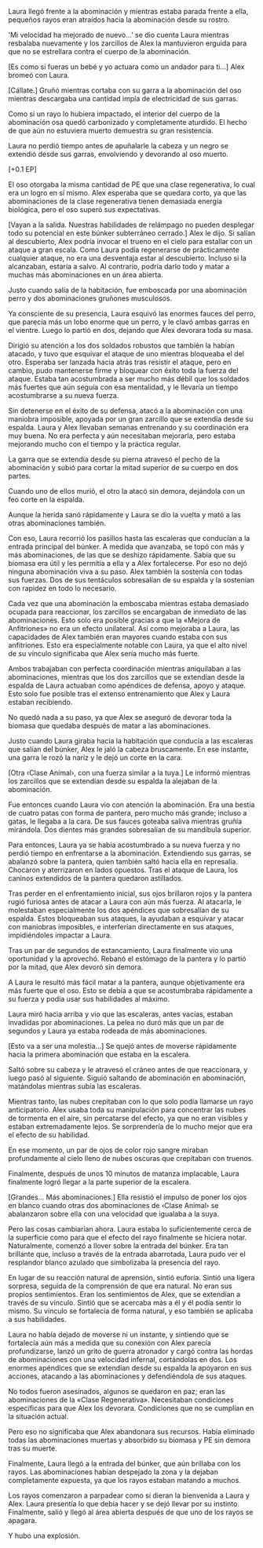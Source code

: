 
Laura llegó frente a la abominación y mientras estaba parada frente a ella, pequeños rayos eran atraídos hacia la abominación desde su rostro.

'Mi velocidad ha mejorado de nuevo...' se dio cuenta Laura mientras resbalaba nuevamente y los zarcillos de Alex la mantuvieron erguida para que no se estrellara contra el cuerpo de la abominación.

[Es como si fueras un bebé y yo actuara como un andador para ti…] Alex bromeó con Laura.

[Cállate.] Gruñó mientras cortaba con su garra a la abominación del oso mientras descargaba una cantidad impía de electricidad de sus garras.

Como si un rayo lo hubiera impactado, el interior del cuerpo de la abominación osa quedó carbonizado y completamente aturdido. El hecho de que aún no estuviera muerto demuestra su gran resistencia.

Laura no perdió tiempo antes de apuñalarle la cabeza y un negro se extendió desde sus garras, envolviendo y devorando al oso muerto.

[+0.1 EP]

El oso otorgaba la misma cantidad de PE que una clase regenerativa, lo cual era un logro en sí mismo. Alex esperaba que se quedara corto, ya que las abominaciones de la clase regenerativa tienen demasiada energía biológica, pero el oso superó sus expectativas.

[Vayan a la salida. Nuestras habilidades de relámpago no pueden desplegar todo su potencial en este búnker subterráneo cerrado.] Alex le dijo. Si salían al descubierto, Alex podría invocar el trueno en el cielo para estallar con un ataque a gran escala. Como Laura podía regenerarse de prácticamente cualquier ataque, no era una desventaja estar al descubierto. Incluso si la alcanzaban, estaría a salvo. Al contrario, podría darlo todo y matar a muchas más abominaciones en un área abierta.

Justo cuando salía de la habitación, fue emboscada por una abominación perro y dos abominaciones gruñones musculosos.

Ya consciente de su presencia, Laura esquivó las enormes fauces del perro, que parecía más un lobo enorme que un perro, y le clavó ambas garras en el vientre. Luego lo partió en dos, dejando que Alex devorara toda su masa.

Dirigió su atención a los dos soldados robustos que también la habían atacado, y tuvo que esquivar el ataque de uno mientras bloqueaba el del otro. Esperaba ser lanzada hacia atrás tras resistir el ataque, pero en cambio, pudo mantenerse firme y bloquear con éxito toda la fuerza del ataque. Estaba tan acostumbrada a ser mucho más débil que los soldados más fuertes que aún seguía con esa mentalidad, y le llevaría un tiempo acostumbrarse a su nueva fuerza.

Sin detenerse en el éxito de su defensa, atacó a la abominación con una maniobra imposible, apoyada por un gran zarcillo que se extendía desde su espalda. Laura y Alex llevaban semanas entrenando y su coordinación era muy buena. No era perfecta y aún necesitaban mejorarla, pero estaba mejorando mucho con el tiempo y la práctica regular.

La garra que se extendía desde su pierna atravesó el pecho de la abominación y subió para cortar la mitad superior de su cuerpo en dos partes.

Cuando uno de ellos murió, el otro la atacó sin demora, dejándola con un feo corte en la espalda.

Aunque la herida sanó rápidamente y Laura se dio la vuelta y mató a las otras abominaciones también.

Con eso, Laura recorrió los pasillos hasta las escaleras que conducían a la entrada principal del búnker. A medida que avanzaba, se topó con más y más abominaciones, de las que se deshizo rápidamente. Sabía que su biomasa era útil y les permitía a ella y a Alex fortalecerse. Por eso no dejó ninguna abominación viva a su paso. Alex también la sostenía con todas sus fuerzas. Dos de sus tentáculos sobresalían de su espalda y la sostenían con rapidez en todo lo necesario.

Cada vez que una abominación la emboscaba mientras estaba demasiado ocupada para reaccionar, los zarcillos se encargaban de inmediato de las abominaciones. Esto solo era posible gracias a que la «Mejora de Anfitriones» no era un efecto unilateral. Así como mejoraba a Laura, las capacidades de Alex también eran mayores cuando estaba con sus anfitriones. Esto era especialmente notable con Laura, ya que el alto nivel de su vínculo significaba que Alex sería mucho más fuerte.

Ambos trabajaban con perfecta coordinación mientras aniquilaban a las abominaciones, mientras que los dos zarcillos que se extendían desde la espalda de Laura actuaban como apéndices de defensa, apoyo y ataque. Esto solo fue posible tras el extenso entrenamiento que Alex y Laura estaban recibiendo.

No quedó nada a su paso, ya que Alex se aseguró de devorar toda la biomasa que quedaba después de matar a las abominaciones.

Justo cuando Laura giraba hacia la habitación que conducía a las escaleras que salían del búnker, Alex le jaló la cabeza bruscamente. En ese instante, una garra le rozó la nariz y le dejó un corte en la cara.

[Otra ‹Clase Animal›, con una fuerza similar a la tuya.] Le informó mientras los zarcillos que se extendían desde su espalda la alejaban de la abominación.

Fue entonces cuando Laura vio con atención la abominación. Era una bestia de cuatro patas con forma de pantera, pero mucho más grande; incluso a gatas, le llegaba a la cara. De sus fauces goteaba saliva mientras gruñía mirándola. Dos dientes más grandes sobresalían de su mandíbula superior.

Para entonces, Laura ya se había acostumbrado a su nueva fuerza y ​​no perdió tiempo en enfrentarse a la abominación. Extendiendo sus garras, se abalanzó sobre la pantera, quien también saltó hacia ella en represalia. Chocaron y aterrizaron en lados opuestos. Tras el ataque de Laura, los caninos extendidos de la pantera quedaron astillados.

Tras perder en el enfrentamiento inicial, sus ojos brillaron rojos y la pantera rugió furiosa antes de atacar a Laura con aún más fuerza. Al atacarla, le molestaban especialmente los dos apéndices que sobresalían de su espalda. Estos bloqueaban sus ataques, la ayudaban a esquivar y atacar con maniobras imposibles, e interferían directamente en sus ataques, impidiéndoles impactar a Laura.

Tras un par de segundos de estancamiento, Laura finalmente vio una oportunidad y la aprovechó. Rebanó el estómago de la pantera y lo partió por la mitad, que Alex devoró sin demora.

A Laura le resultó más fácil matar a la pantera, aunque objetivamente era más fuerte que el oso. Esto se debía a que se acostumbraba rápidamente a su fuerza y ​​podía usar sus habilidades al máximo.

Laura miró hacia arriba y vio que las escaleras, antes vacías, estaban invadidas por abominaciones. La pelea no duró más que un par de segundos y Laura ya estaba rodeada de más abominaciones.

[Esto va a ser una molestia…] Se quejó antes de moverse rápidamente hacia la primera abominación que estaba en la escalera.

Saltó sobre su cabeza y le atravesó el cráneo antes de que reaccionara, y luego pasó al siguiente. Siguió saltando de abominación en abominación, matándolas mientras subía las escaleras.

Mientras tanto, las nubes crepitaban con lo que solo podía llamarse un rayo anticipatorio. Alex usaba toda su manipulación para concentrar las nubes de tormenta en el aire, sin percatarse del efecto, ya que no eran visibles y estaban extremadamente lejos. Se sorprendería de lo mucho mejor que era el efecto de su habilidad.

En ese momento, un par de ojos de color rojo sangre miraban profundamente al cielo lleno de nubes oscuras que crepitaban con truenos.

Finalmente, después de unos 10 minutos de matanza implacable, Laura finalmente logró llegar a la parte superior de la escalera.

[Grandes… Más abominaciones.] Ella resistió el impulso de poner los ojos en blanco cuando otras dos abominaciones de ‹Clase Animal› se abalanzaron sobre ella con una velocidad que igualaba a la suya.

Pero las cosas cambiarían ahora. Laura estaba lo suficientemente cerca de la superficie como para que el efecto del rayo finalmente se hiciera notar. Naturalmente, comenzó a llover sobre la entrada del búnker. Era tan brillante que, incluso a través de la entrada abarrotada, Laura pudo ver el resplandor blanco azulado que simbolizaba la presencia del rayo.

En lugar de su reacción natural de aprensión, sintió euforia. Sintió una ligera sorpresa, seguida de la comprensión de que era natural. No eran sus propios sentimientos. Eran los sentimientos de Alex, que se extendían a través de su vínculo. Sintió que se acercaba más a él y él podía sentir lo mismo. Su vínculo se fortalecía de forma natural, y eso también se aplicaba a sus habilidades.

Laura no había dejado de moverse ni un instante, y sintiendo que se fortalecía aún más a medida que su conexión con Alex parecía profundizarse, lanzó un grito de guerra atronador y cargó contra las hordas de abominaciones con una velocidad infernal, cortándolas en dos. Los enormes apéndices que se extendían desde su espalda la apoyaron en sus acciones, atacando a las abominaciones y defendiéndola de sus ataques. 

No todos fueron asesinados, algunos se quedaron en paz; eran las abominaciones de la «Clase Regenerativa». Necesitaban condiciones específicas para que Alex los devorara. Condiciones que no se cumplían en la situación actual.

Pero eso no significaba que Alex abandonara sus recursos. Había eliminado todas las abominaciones muertas y absorbido su biomasa y PE sin demora tras su muerte.

Finalmente, Laura llegó a la entrada del búnker, que aún brillaba con los rayos. Las abominaciones habían despejado la zona y la dejaban completamente expuesta, ya que los rayos estaban matando a muchos.

Los rayos comenzaron a parpadear como si dieran la bienvenida a Laura y Alex. Laura presentía lo que debía hacer y se dejó llevar por su instinto. Finalmente, salió y llegó al área abierta después de que uno de los rayos se apagara.

Y hubo una explosión.
